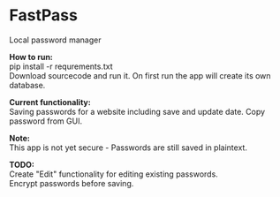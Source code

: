 # FastPass<br>
Local password manager

**How to run:**<br>
pip install -r requrements.txt<br>
Download sourcecode and run it. On first run the app will create its own database.

**Current functionality:**<br>
Saving passwords for a website including save and update date.
Copy password from GUI.

**Note:** <br>
This app is not yet secure - Passwords are still saved in plaintext.

**TODO:** <br>
Create "Edit" functionality for editing existing passwords. <br>
Encrypt passwords before saving.
